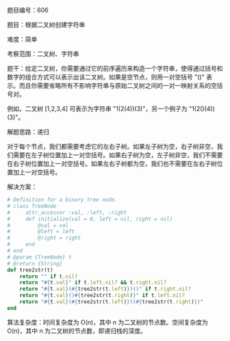 题目编号：606

题目：根据二叉树创建字符串

难度：简单

考察范围：二叉树、字符串

题干：给定二叉树，你需要通过它的前序遍历来构造一个字符串，使得通过括号和数字的组合方式可以表示出该二叉树。如果是空节点，则用一对空括号 "()" 表示。而且你需要省略所有不影响字符串与原始二叉树之间的一对一映射关系的空括号对。

例如，二叉树 [1,2,3,4] 可表示为字符串 "1(2(4))(3)"，另一个例子为 "1(2()(4))(3)"。

解题思路：递归

对于每个节点，我们都需要考虑它的左右子树。如果左子树为空，右子树非空，我们需要在左子树位置加上一对空括号。如果右子树为空，左子树非空，我们不需要在右子树位置加上一对空括号。如果左右子树都为空，我们也不需要在左右子树位置加上一对空括号。

解决方案：

```ruby
# Definition for a binary tree node.
# class TreeNode
#     attr_accessor :val, :left, :right
#     def initialize(val = 0, left = nil, right = nil)
#         @val = val
#         @left = left
#         @right = right
#     end
# end
# @param {TreeNode} t
# @return {String}
def tree2str(t)
    return "" if t.nil?
    return "#{t.val}" if t.left.nil? && t.right.nil?
    return "#{t.val}(#{tree2str(t.left)})()" if t.right.nil?
    return "#{t.val}()#{tree2str(t.right)}" if t.left.nil?
    return "#{t.val}(#{tree2str(t.left)})(#{tree2str(t.right)})"
end
```

算法复杂度：时间复杂度为 O(n)，其中 n 为二叉树的节点数。空间复杂度为 O(n)，其中 n 为二叉树的节点数，即递归栈的深度。